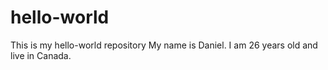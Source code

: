 # hello-world
This is my hello-world repository
My name is Daniel. I am 26 years old and live in Canada.
